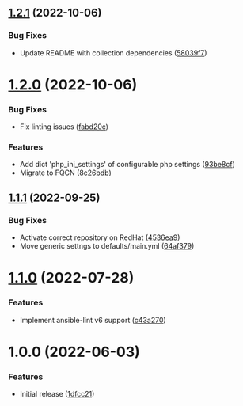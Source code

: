 ## [1.2.1](https://github.com/de-it-krachten/ansible-role-php/compare/v1.2.0...v1.2.1) (2022-10-06)


### Bug Fixes

* Update README with collection dependencies ([58039f7](https://github.com/de-it-krachten/ansible-role-php/commit/58039f74557a2cc293a65674729d3aad017f23e9))

# [1.2.0](https://github.com/de-it-krachten/ansible-role-php/compare/v1.1.1...v1.2.0) (2022-10-06)


### Bug Fixes

* Fix linting issues ([fabd20c](https://github.com/de-it-krachten/ansible-role-php/commit/fabd20c78a430db911285086112d5dbeb70fd73c))


### Features

* Add dict 'php_ini_settings' of configurable php settings ([93be8cf](https://github.com/de-it-krachten/ansible-role-php/commit/93be8cf1a5cca77ddc18b7a731c41f8693eb05ef))
* Migrate to FQCN ([8c26bdb](https://github.com/de-it-krachten/ansible-role-php/commit/8c26bdbc0f394712f3d5feea934b740e5f6bad66))

## [1.1.1](https://github.com/de-it-krachten/ansible-role-php/compare/v1.1.0...v1.1.1) (2022-09-25)


### Bug Fixes

* Activate correct repository on RedHat ([4536ea9](https://github.com/de-it-krachten/ansible-role-php/commit/4536ea9dd116b404adc9d5fee775b056588a48fa))
* Move generic settngs to defaults/main.yml ([64af379](https://github.com/de-it-krachten/ansible-role-php/commit/64af379c6ec6498e1e02da667d930e03942eb209))

# [1.1.0](https://github.com/de-it-krachten/ansible-role-php/compare/v1.0.0...v1.1.0) (2022-07-28)


### Features

* Implement ansible-lint v6 support ([c43a270](https://github.com/de-it-krachten/ansible-role-php/commit/c43a270c1f28db18c3b0f1e27d2ca12c2c03c2ae))

# 1.0.0 (2022-06-03)


### Features

* Initial release ([1dfcc21](https://github.com/de-it-krachten/ansible-role-php/commit/1dfcc215b3187738d109281b7da8f6beebc330d4))

